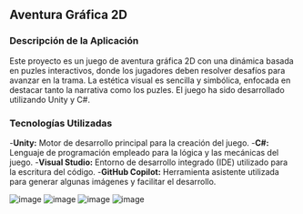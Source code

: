 ## Aventura Gráfica 2D
### Descripción de la Aplicación
Este proyecto es un juego de aventura gráfica 2D con una dinámica basada en puzles interactivos, donde los jugadores deben resolver desafíos para avanzar en la trama. La estética visual es sencilla y simbólica, enfocada en destacar tanto la narrativa como los puzles. El juego ha sido desarrollado utilizando Unity y C#.

### Tecnologías Utilizadas
-**Unity:** Motor de desarrollo principal para la creación del juego.
-**C#:** Lenguaje de programación empleado para la lógica y las mecánicas del juego.
-**Visual Studio:** Entorno de desarrollo integrado (IDE) utilizado para la escritura del código.
-**GitHub Copilot:** Herramienta asistente utilizada para generar algunas imágenes y facilitar el desarrollo.

![image](https://github.com/user-attachments/assets/fa670fc2-fa11-437a-b838-d438c099df07)
![image](https://github.com/user-attachments/assets/1f08a390-759e-4143-89cf-bab1c360a309)
![image](https://github.com/user-attachments/assets/d002e20d-b0de-492c-97fe-d0377b6f8009)
![image](https://github.com/user-attachments/assets/158925fc-9415-4ed2-8875-a78fbc0780c9)

